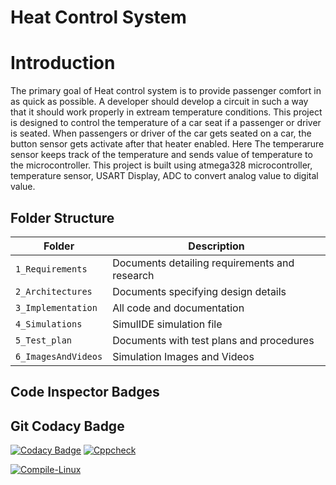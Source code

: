 # Heat Control System
# Introduction
The primary goal of Heat control system is to provide passenger comfort in as quick as possible. A developer should develop a circuit in such a way that it should work properly in extream temperature conditions. This project is designed to control the temperature of a car seat if a passenger or driver is seated. When passengers or driver of the car gets seated on a car, the button sensor gets activate after that heater enabled. Here The temperarure sensor keeps track of the temperature and sends value of temperature to the microcontroller. This project is built using atmega328 microcontroller, temperature sensor, USART Display, ADC to convert analog value to digital value.


## Folder Structure
|Folder             | Description |
|-------------------| -----------------------------------------|
| `1_Requirements`   | Documents detailing requirements and research|
| `2_Architectures`         | Documents specifying design details|
| `3_Implementation` | All code and documentation|
| `4_Simulations`      | SimulIDE simulation file|
| `5_Test_plan`      | Documents with test plans and procedures|
| `6_ImagesAndVideos`      | Simulation Images and Videos|

## Code Inspector Badges



## Git Codacy Badge


[![Codacy Badge](https://api.codacy.com/project/badge/Grade/fb58dc6dbc11456593de58d37faf38c5)](https://app.codacy.com/gh/Sushma-B-Hosamani/Stepin_CaseStudy?utm_source=github.com&utm_medium=referral&utm_content=Sushma-B-Hosamani/Stepin_CaseStudy&utm_campaign=Badge_Grade_Settings)
[![Cppcheck](https://github.com/Sushma-B-Hosamani/Stepin_CaseStudy/actions/workflows/CodeQuality.yml/badge.svg)](https://github.com/Sushma-B-Hosamani/Stepin_CaseStudy/actions/workflows/CodeQuality.yml)

[![Compile-Linux](https://github.com/Sushma-B-Hosamani/Stepin_CaseStudy/actions/workflows/compile.yml/badge.svg)](https://github.com/Sushma-B-Hosamani/Stepin_CaseStudy/actions/workflows/compile.yml)
